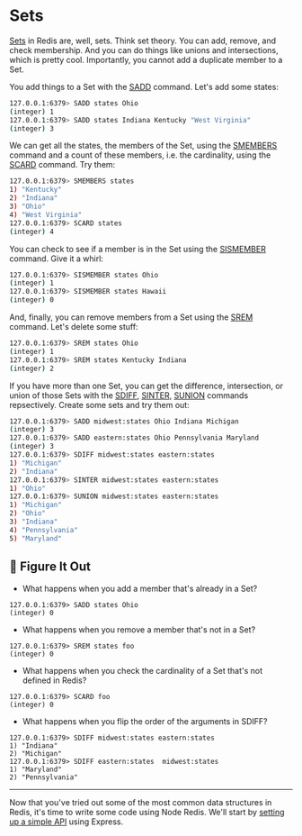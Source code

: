 # Sets #

[Sets](https://redis.io/commands/?group=set) in Redis are, well, sets. Think set theory. You can add, remove, and check membership. And you can do things like unions and intersections, which is pretty cool. Importantly, you cannot add a duplicate member to a Set.

You add things to a Set with the [SADD](https://redis.io/commands/sadd/) command. Let's add some states:

```bash
127.0.0.1:6379> SADD states Ohio
(integer) 1
127.0.0.1:6379> SADD states Indiana Kentucky "West Virginia"
(integer) 3
```

We can get all the states, the members of the Set, using the [SMEMBERS](https://redis.io/commands/smembers/) command and a count of these members, i.e. the cardinality, using the [SCARD](https://redis.io/commands/scard/) command. Try them:

```bash
127.0.0.1:6379> SMEMBERS states
1) "Kentucky"
2) "Indiana"
3) "Ohio"
4) "West Virginia"
127.0.0.1:6379> SCARD states
(integer) 4
```

You can check to see if a member is in the Set using the [SISMEMBER](https://redis.io/commands/sismember/) command. Give it a whirl:

```bash
127.0.0.1:6379> SISMEMBER states Ohio
(integer) 1
127.0.0.1:6379> SISMEMBER states Hawaii
(integer) 0
```

And, finally, you can remove members from a Set using the [SREM](https://redis.io/commands/srem/) command. Let's delete some stuff:

```bash
127.0.0.1:6379> SREM states Ohio
(integer) 1
127.0.0.1:6379> SREM states Kentucky Indiana
(integer) 2
```

If you have more than one Set, you can get the difference, intersection, or union of those Sets with the [SDIFF](https://redis.io/commands/sdiff/), [SINTER](https://redis.io/commands/sinter/), [SUNION](https://redis.io/commands/sunion/) commands repsectively. Create some sets and try them out:

```bash
127.0.0.1:6379> SADD midwest:states Ohio Indiana Michigan
(integer) 3
127.0.0.1:6379> SADD eastern:states Ohio Pennsylvania Maryland
(integer) 3
127.0.0.1:6379> SDIFF midwest:states eastern:states
1) "Michigan"
2) "Indiana"
127.0.0.1:6379> SINTER midwest:states eastern:states
1) "Ohio"
127.0.0.1:6379> SUNION midwest:states eastern:states
1) "Michigan"
2) "Ohio"
3) "Indiana"
4) "Pennsylvania"
5) "Maryland"
```


## 📍 Figure It Out ##

- What happens when you add a member that's already in a Set?
```
127.0.0.1:6379> SADD states Ohio
(integer) 0
```
- What happens when you remove a member that's not in a Set?
```
127.0.0.1:6379> SREM states foo
(integer) 0
```
- What happens when you check the cardinality of a Set that's not defined in Redis?
```
127.0.0.1:6379> SCARD foo
(integer) 0
```

- What happens when you flip the order of the arguments in SDIFF?
```
127.0.0.1:6379> SDIFF midwest:states eastern:states
1) "Indiana"
2) "Michigan"
127.0.0.1:6379> SDIFF eastern:states  midwest:states
1) "Maryland"
2) "Pennsylvania"
```
----------------------------------------

Now that you've tried out some of the most common data structures in Redis, it's time to write some code using Node Redis. We'll start by [setting up a simple API](08-API-SETUP.md) using Express.

